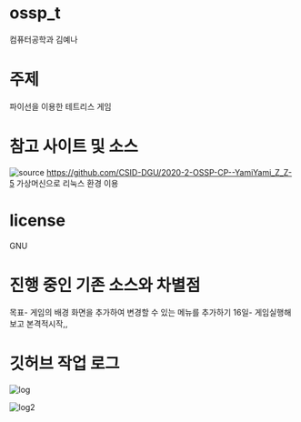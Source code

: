 # ossp_t
컴퓨터공학과 김예나
# 주제
파이선을 이용한 테트리스 게임

# 참고 사이트 및 소스
![source](https://user-images.githubusercontent.com/121841830/211716086-6bd65858-2b45-48c8-b6aa-e8f332a7a33e.png)
https://github.com/CSID-DGU/2020-2-OSSP-CP--YamiYami_Z_Z-5
가상머신으로 리눅스 환경 이용

# license
GNU

# 진행 중인 기존 소스와 차별점

목표- 게임의 배경 화면을 추가하여 변경할 수 있는 메뉴를 추가하기
16일- 게임실행해보고 본격적시작,,

# 깃허브 작업 로그
![log](https://user-images.githubusercontent.com/121841830/211715334-1e7c4855-f533-4dd7-8629-3284f30913f3.png)

![log2](https://user-images.githubusercontent.com/121841830/211719154-974aa696-12e0-4f57-b08f-30fbc5ee101b.png)

